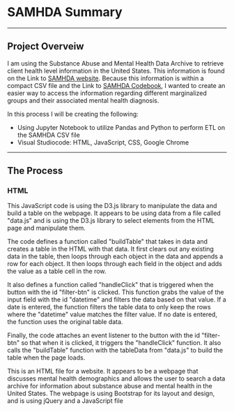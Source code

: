 # SAMHDA Summary
---
## Project Overveiw

I am using the Substance Abuse and Mental Health Data Archive to retrieve client health level information in the United States. This information is found on the Link to [SAMHDA website](https://www.datafiles.samhsa.gov/dataset/mental-health-client-level-data-2020-mh-cld-2020-ds0001). Because this information is within a compact CSV file and the Link to [SAMHDA Codebook](https://www.datafiles.samhsa.gov/sites/default/files/field-uploads-protected/studies/MH-CLD-2020/MH-CLD-2020-datasets/MH-CLD-2020-DS0001/MH-CLD-2020-DS0001-info/MH-CLD-2020-DS0001-info-codebook.pdf), I wanted to create an easier way to access the information regarding different marginalized groups and their associated mental health diagnosis. 

In this process I will be creating the following:
- Using Jupyter Notebook to utilize Pandas and Python to perform ETL on the SAMHDA CSV file
- Visual Studiocode: HTML, JavaScript, CSS, Google Chrome
---
## The Process

### HTML
This JavaScript code is using the D3.js library to manipulate the data and build a table on the webpage. It appears to be using data from a file called "data.js" and is using the D3.js library to select elements from the HTML page and manipulate them.

The code defines a function called "buildTable" that takes in data and creates a table in the HTML with that data. It first clears out any existing data in the table, then loops through each object in the data and appends a row for each object. It then loops through each field in the object and adds the value as a table cell in the row.

It also defines a function called "handleClick" that is triggered when the button with the id "filter-btn" is clicked. This function grabs the value of the input field with the id "datetime" and filters the data based on that value. If a date is entered, the function filters the table data to only keep the rows where the "datetime" value matches the filter value. If no date is entered, the function uses the original table data.

Finally, the code attaches an event listener to the button with the id "filter-btn" so that when it is clicked, it triggers the "handleClick" function. It also calls the "buildTable" function with the tableData from "data.js" to build the table when the page loads.

This is an HTML file for a website. It appears to be a webpage that discusses mental health demographics and allows the user to search a data archive for information about substance abuse and mental health in the United States. The webpage is using Bootstrap for its layout and design, and is using jQuery and a JavaScript file




